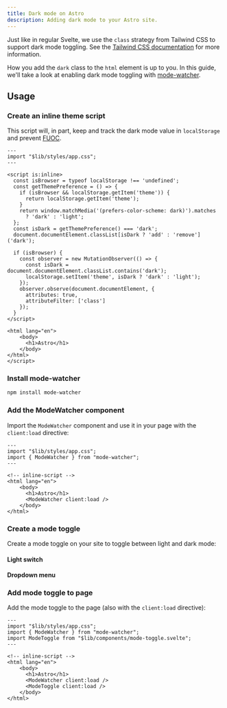 ```yaml
---
title: Dark mode on Astro
description: Adding dark mode to your Astro site.
---
```


<script>
  import { Steps, ComponentPreview } from "$lib/components/docs";
</script>

Just like in regular Svelte, we use the `class` strategy from Tailwind CSS to support dark mode toggling. See the [Tailwind CSS documentation](https://tailwindcss.com/docs/dark-mode#toggling-dark-mode-manually) for more information.

How you add the `dark` class to the `html` element is up to you. In this guide, we'll take a look at enabling dark mode toggling with [mode-watcher](https://github.com/svecosystem/mode-watcher).

## Usage

<Steps>

### Create an inline theme script

This script will, in part, keep and track the dark mode value in `localStorage` and prevent [FUOC](https://en.wikipedia.org/wiki/Flash_of_unstyled_content).

```astro title="src/pages/index.astro" {5-27} showLineNumbers
---
import "$lib/styles/app.css";
---

<script is:inline>
  const isBrowser = typeof localStorage !== 'undefined';
  const getThemePreference = () => {
    if (isBrowser && localStorage.getItem('theme')) {
      return localStorage.getItem('theme');
    }
    return window.matchMedia('(prefers-color-scheme: dark)').matches
      ? 'dark' : 'light';
  };
  const isDark = getThemePreference() === 'dark';
  document.documentElement.classList[isDark ? 'add' : 'remove']('dark');

  if (isBrowser) {
    const observer = new MutationObserver(() => {
      const isDark = document.documentElement.classList.contains('dark');
      localStorage.setItem('theme', isDark ? 'dark' : 'light');
    });
    observer.observe(document.documentElement, {
      attributes: true,
      attributeFilter: ['class']
    });
  }
</script>

<html lang="en">
	<body>
      <h1>Astro</h1>
	</body>
</html>
</script>
```

### Install mode-watcher

```bash
npm install mode-watcher
```

### Add the ModeWatcher component

Import the `ModeWatcher` component and use it in your page with the `client:load` directive:

```astro title="src/pages/index.astro" {3,9} showLineNumbers
---
import "$lib/styles/app.css";
import { ModeWatcher } from "mode-watcher";
---

<!-- inline-script -->
<html lang="en">
	<body>
      <h1>Astro</h1>
      <ModeWatcher client:load />
	</body>
</html>
```

### Create a mode toggle

Create a mode toggle on your site to toggle between light and dark mode:

#### Light switch

<ComponentPreview name="dark-mode-light-switch">

<div></div>

</ComponentPreview>

#### Dropdown menu

<ComponentPreview name="dark-mode-dropdown-menu">

<div></div>

</ComponentPreview>

### Add mode toggle to page

Add the mode toggle to the page (also with the `client:load` directive):

```astro title="src/pages/index.astro" {4,12} showLineNumbers
---
import "$lib/styles/app.css";
import { ModeWatcher } from "mode-watcher";
import ModeToggle from "$lib/components/mode-toggle.svelte";
---

<!-- inline-script -->
<html lang="en">
	<body>
      <h1>Astro</h1>
      <ModeWatcher client:load />
      <ModeToggle client:load />
	</body>
</html>
```

</Steps>
